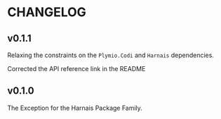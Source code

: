 # CHANGELOG

## v0.1.1

Relaxing the constraints on the `Plymio.Codi` and `Harnais` dependencies.

Corrected the API reference link in the README

## v0.1.0

The Exception for the Harnais Package Family.


